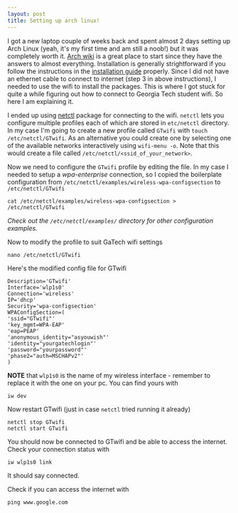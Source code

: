 ```yaml
---
layout: post
title: Setting up arch linux!
---
```


I got a new laptop couple of weeks back and spent almost 2 days setting up Arch Linux (yeah, it's my first time and am still a noob!) but it was completely worth it.
[Arch wiki](https://wiki.archlinux.org/index.php/) is a great place to start since they have the answers to almost everything. Installation is generally strightforward if you follow the instructions in the [installation guide](https://wiki.archlinux.org/index.php/Installation_guide) properly.
Since I did not have an ethernet cable to connect to internet (step 3 in above instructions), I needed to use the wifi to install the packages. This is where I got stuck for quite a while figuring out how to connect to Georgia Tech student wifi. So here I am explaining it.

I ended up using [netctl](https://wiki.archlinux.org/index.php/netctl) package for connecting to the wifi. `netctl` lets you configure multiple profiles each of which are stored in `etc/netctl` directory. In my case I'm going to create a new profile called `GTwifi` with
`touch /etc/netctl/GTwifi`.
As an alternative you could create one by selecting one of the available networks interactively using 
`wifi-menu -o`.
Note that this would create a file called `/etc/netctl/<ssid_of_your_network>`.

Now we need to configure the `GTwifi` profile by editing the file. In my case I needed to setup a *wpa-enterprise* connection, so I copied the boilerplate configuration from  `/etc/netctl/examples/wireless-wpa-configsection` to `/etc/netctl/GTwifi`

    cat /etc/netctl/examples/wireless-wpa-configsection > /etc/netctl/GTwifi

*Check out the `/etc/netctl/examples/` directory for other configuration examples.*

Now to modify the profile to suit GaTech wifi settings
    
    nano /etc/netctl/GTwifi

Here's the modified config file for GTwifi

    Description='GTwifi'
    Interface='wlp1s0'
    Connection='wireless'
    IP='dhcp'
    Security='wpa-configsection'
    WPAConfigSection=(
    'ssid="GTwifi"'
    'key_mgmt=WPA-EAP'
    'eap=PEAP'
    'anonymous_identity="asyouwish"'
    'identity="yourgatechlogin"'
    'password="yourpassword"'
    'phase2="auth=MSCHAPv2"'
    )

**NOTE** that `wlp1s0` is the name of my wireless interface - remember to replace it with the one on your pc. You can find yours with 
    
    iw dev 

Now restart GTwifi (just in case `netctl` tried running it already)

    netctl stop GTwifi
    netctl start GTwifi

You should now be connected to GTwifi and be able to access the internet.
Check your connection status with
    
    iw wlp1s0 link

It should say connected.

Check if you can access the internet with
    
    ping www.google.com